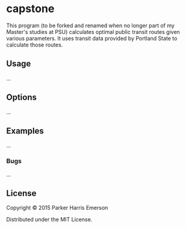 # capstone

This program (to be forked and renamed when no longer part of my Master's studies at PSU) calculates optimal public transit routes given various parameters. It uses transit data provided by Portland State to calculate those routes.

## Usage

...

## Options

...

## Examples

...

### Bugs

...

## License

Copyright © 2015 Parker Harris Emerson

Distributed under the MIT License.
